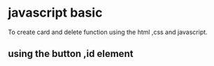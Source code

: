 # javascript basic

 To create card and delete function
using the html ,css and javascript.
## using the button ,id element
